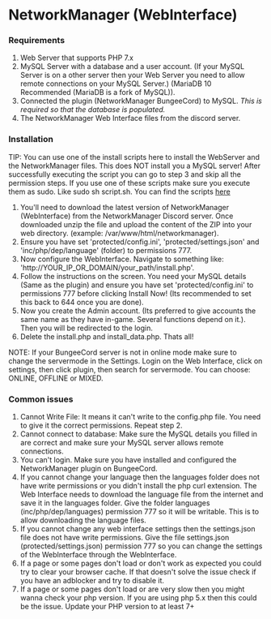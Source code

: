 # NetworkManager \(WebInterface\)

### Requirements

1. Web Server that supports PHP 7.x
2. MySQL Server with a database and a user account. \(If your MySQL Server is on a other server then your Web Server you need to allow remote connections on your MySQL Server.\) \(MariaDB 10 Recommended \(MariaDB is a fork of MySQL\)\).
3. Connected the plugin \(NetworkManager BungeeCord\) to MySQL. _This is required so that the database is populated._
4. The NetworkManager Web Interface files from the discord server.

### Installation

TIP: You can use one of the install scripts here to install the WebServer and the NetworkManager files. This does NOT install you a MySQL server! After successfully executing the script you can go to step 3 and skip all the permission steps. If you use one of these scripts make sure you execute them as sudo. Like sudo sh script.sh. You can find the scripts [here](https://github.com/ChimpGamer/NetworkManager/tree/master/Webbie/InstallScripts)

1. You'll need to download the latest version of NetworkManager \(WebInterface\) from the NetworkManager Discord server. Once downloaded unzip the file and upload the content of the ZIP into your web directory. \(example: /var/www/html/networkmanager\).
2. Ensure you have set 'protected/config.ini', 'protected/settings.json' and 'inc/php/dep/language' \(folder\) to permissions 777.
3. Now configure the WebInterface. Navigate to something like: 'http://YOUR\_IP\_OR\_DOMAIN/your\_path/install.php'.
4. Follow the instructions on the screen. You need your MySQL details \(Same as the plugin\) and ensure you have set 'protected/config.ini' to permissions 777 before clicking Install Now! \(Its recommended to set this back to 644 once you are done\).
5. Now you create the Admin account. \(Its preferred to give accounts the same name as they have in-game. Several functions depend on it.\). Then you will be redirected to the login.
6. Delete the install.php and install\_data.php. Thats all!

NOTE: If your BungeeCord server is not in online mode make sure to change the servermode in the Settings. Login on the Web Interface, click on settings, then click plugin, then search for servermode. You can choose: ONLINE, OFFLINE or MIXED.

### Common issues

1. Cannot Write File: It means it can't write to the config.php file. You need to give it the correct permissions. Repeat step 2.
2. Cannot connect to database: Make sure the MySQL details you filled in are correct and make sure your MySQL server allows remote connections.
3. You can't login. Make sure you have installed and configured the NetworkManager plugin on BungeeCord.
4. If you cannot change your language then the languages folder does not have write permissions or you didn't install the php curl extension. The Web Interface needs to download the language file from the internet and save it in the languages folder. Give the folder languages \(inc/php/dep/languages\) permission 777 so it will be writable. This is to allow downloading the language files.
5. If you cannot change any web interface settings then the settings.json file does not have write permissions. Give the file settings.json \(protected/settings.json\) permission 777 so you can change the settings of the WebInterface through the WebInterface.
6. If a page or some pages don't load or don't work as expected you could try to clear your browser cache. If that doesn't solve the issue check if you have an adblocker and try to disable it.
7. If a page or some pages don't load or are very slow then you might wanna check your php version. If you are using php 5.x then this could be the issue. Update your PHP version to at least 7+

